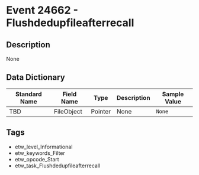 # Event 24662 - Flushdedupfileafterrecall

## Description
None

## Data Dictionary
|Standard Name|Field Name|Type|Description|Sample Value|
|---|---|---|---|---|
|TBD|FileObject|Pointer|None|`None`|

## Tags
* etw_level_Informational
* etw_keywords_Filter
* etw_opcode_Start
* etw_task_Flushdedupfileafterrecall